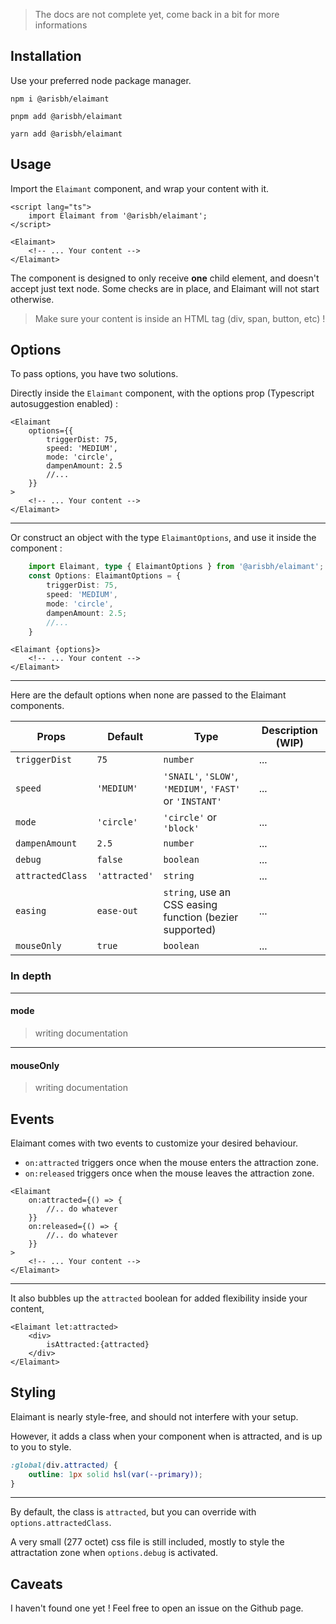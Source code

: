 > The docs are not complete yet, come back in a bit for more informations

## Installation

Use your preferred node package manager.

`npm i @arisbh/elaimant`

`pnpm add @arisbh/elaimant`

`yarn add @arisbh/elaimant`

## Usage

Import the `Elaimant` component, and wrap your content with it.

```svelte
<script lang="ts">
	import Elaimant from '@arisbh/elaimant';
</script>

<Elaimant>
	<!-- ... Your content -->
</Elaimant>
```

The component is designed to only receive **one** child element, and doesn't accept just text node. Some checks are in place, and Elaimant will not start otherwise.

> Make sure your content is inside an HTML tag (div, span, button, etc) !

## Options

To pass options, you have two solutions.

Directly inside the `Elaimant` component, with the options prop (Typescript autosuggestion enabled) :

```svelte
<Elaimant
	options={{
		triggerDist: 75,
		speed: 'MEDIUM',
		mode: 'circle',
		dampenAmount: 2.5
		//...
	}}
>
	<!-- ... Your content -->
</Elaimant>
```

---

Or construct an object with the type `ElaimantOptions`, and use it inside the component :

```ts
	import Elaimant, type { ElaimantOptions } from '@arisbh/elaimant';
	const Options: ElaimantOptions = {
		triggerDist: 75,
		speed: 'MEDIUM',
		mode: 'circle',
		dampenAmount: 2.5;
		//...
	}
```

```svelte
<Elaimant {options}>
	<!-- ... Your content -->
</Elaimant>
```

---

Here are the default options when none are passed to the Elaimant components.

| Props            | Default       | Type                                                     | Description (WIP) |
| ---------------- | ------------- | -------------------------------------------------------- | ----------------- |
| `triggerDist`    | `75 `         | `number`                                                 | ...               |
| `speed`          | `'MEDIUM'`    | `'SNAIL'`, `'SLOW'`, `'MEDIUM'`, `'FAST'` or `'INSTANT'` | ...               |
| `mode`           | `'circle'`    | `'circle'` or `'block'`                                  | ...               |
| `dampenAmount`   | `2.5`         | `number`                                                 | ...               |
| `debug`          | `false`       | `boolean`                                                | ...               |
| `attractedClass` | `'attracted'` | `string`                                                 | ...               |
| `easing`         | `ease-out`    | `string`, use an CSS easing function (bezier supported)  | ...               |
| `mouseOnly`      | `true`        | `boolean`                                                | ...               |

### In depth

---

#### mode

> writing documentation

---

#### mouseOnly

> writing documentation

## Events

Elaimant comes with two events to customize your desired behaviour.

- `on:attracted` triggers once when the mouse enters the attraction zone.
- `on:released` triggers once when the mouse leaves the attraction zone.

```svelte
<Elaimant
	on:attracted={() => {
		//.. do whatever
	}}
	on:released={() => {
		//.. do whatever
	}}
>
	<!-- ... Your content -->
</Elaimant>
```

---

It also bubbles up the `attracted` boolean for added flexibility inside your content,

```svelte
<Elaimant let:attracted>
	<div>
		isAttracted:{attracted}
	</div>
</Elaimant>
```

## Styling

Elaimant is nearly style-free, and should not interfere with your setup.

However, it adds a class when your component when is attracted, and is up to you to style.

```css
:global(div.attracted) {
	outline: 1px solid hsl(var(--primary));
}
```

---

By default, the class is `attracted`, but you can override with `options.attractedClass`.

A very small (277 octet) css file is still included, mostly to style the attractation zone when `options.debug` is activated.

## Caveats

I haven't found one yet ! Feel free to open an issue on the Github page.
